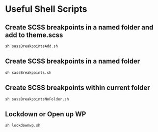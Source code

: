 # Useful Shell Scripts
## Create SCSS breakpoints in a named folder and add to theme.scss
```
sh sassBreakpointsAdd.sh
```
## Create SCSS breakpoints in a named folder
```
sh sassBreakpoints.sh
```
## Create SCSS breakpoints within current folder
```
sh sassBreakpointsNoFolder.sh
```
## Lockdown or Open up WP
```
sh lockdownwp.sh
```
